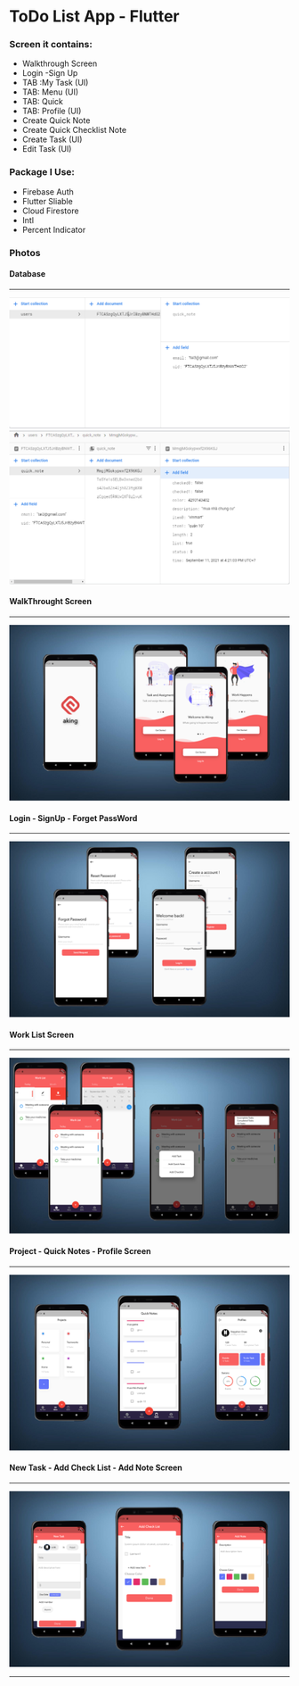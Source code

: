 <h1>
        ToDo List App - Flutter
    </h1>
     <h3>
        Screen it contains:
    </h3>
    <ul>
        <li>
            Walkthrough Screen
        </li>
        <li>
            Login -Sign Up
        </li>
        <li>
            TAB :My Task (UI)
        </li>
        <li>
            TAB: Menu (UI)
        </li>
        <li>
            TAB: Quick
        </li>
        <li>
            TAB: Profile (UI)
        </li>
        <li>
            Create Quick Note
        </li>
        <li>
            Create Quick Checklist Note
        </li>
        <li>
            Create Task (UI)
        </li>
        <li>
            Edit Task (UI)
        </li>
    </ul>
     <h3>
        Package I Use:
    </h3>
    <ul>
        <li>
            Firebase Auth
        </li>
        <li>
            Flutter Sliable
        </li>
        <li>
            Cloud Firestore
        </li>
        <li>
            Intl
        </li>
        <li>
            Percent Indicator
        </li>
    </ul>
    <h3> Photos </h3>
    <h4> Database </h4>
    <hr>
    <img src="https://raw.githubusercontent.com/tuutaii/todo_list_app/main/P1.png" alt="">
    <img src="https://raw.githubusercontent.com/tuutaii/todo_list_app/main/P2.png" alt="">
    <h4> WalkThrought Screen </h4>
    <hr>
    <img src="https://raw.githubusercontent.com/tuutaii/todo_list_app/main/P3.png" alt="">
    <h4> Login - SignUp - Forget PassWord</h4>
    <hr>
    <img src="https://raw.githubusercontent.com/tuutaii/todo_list_app/main/P4.png" alt="">
    <h4> Work List Screen </h4>
    <hr>
    <img src="https://raw.githubusercontent.com/tuutaii/todo_list_app/main/P5.png" alt="">
    <h4> Project - Quick Notes - Profile Screen </h4>
    <hr>
    <img src="https://raw.githubusercontent.com/tuutaii/todo_list_app/main/P6.png" alt="">
    <h4> New Task - Add Check List - Add Note Screen </h4>
    <hr>
    <img src="https://raw.githubusercontent.com/tuutaii/todo_list_app/main/P7.png" alt="">
    <hr>
   
    

